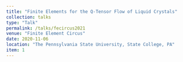 ```yaml
---
title: "Finite Elements for the Q-Tensor Flow of Liquid Crystals"
collection: talks
type: "Talk"
permalink: /talks/fecircus2021
venue: "Finite Element Circus"
date: 2020-11-06
location: "The Pennsylvania State University, State College, PA"
item: 1
---
```

